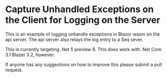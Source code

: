 Capture Unhandled Exceptions on the Client for Logging on the Server
==============

This is an example of logging unhandle exceptions in Blazor wasm on the api server.
The api server also relays the log entry to a Seq sever.

This is currently targeting .Net 5 preview 8. This does work with .Net Core 3.1 Blazer 3.2, however.

If anyone has any suggestions on how to improve this please submit a pull request.
